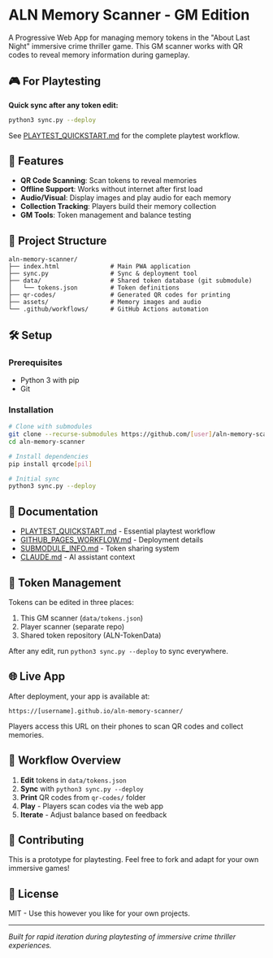 # ALN Memory Scanner - GM Edition

A Progressive Web App for managing memory tokens in the "About Last Night" immersive crime thriller game. This GM scanner works with QR codes to reveal memory information during gameplay.

## 🎮 For Playtesting

**Quick sync after any token edit:**
```bash
python3 sync.py --deploy
```

See [PLAYTEST_QUICKSTART.md](PLAYTEST_QUICKSTART.md) for the complete playtest workflow.

## 🚀 Features

- **QR Code Scanning**: Scan tokens to reveal memories
- **Offline Support**: Works without internet after first load
- **Audio/Visual**: Display images and play audio for each memory
- **Collection Tracking**: Players build their memory collection
- **GM Tools**: Token management and balance testing

## 📁 Project Structure

```
aln-memory-scanner/
├── index.html              # Main PWA application
├── sync.py                 # Sync & deployment tool
├── data/                   # Shared token database (git submodule)
│   └── tokens.json         # Token definitions
├── qr-codes/               # Generated QR codes for printing
├── assets/                 # Memory images and audio
└── .github/workflows/      # GitHub Actions automation
```

## 🛠️ Setup

### Prerequisites
- Python 3 with pip
- Git

### Installation
```bash
# Clone with submodules
git clone --recurse-submodules https://github.com/[user]/aln-memory-scanner
cd aln-memory-scanner

# Install dependencies
pip install qrcode[pil]

# Initial sync
python3 sync.py --deploy
```

## 📖 Documentation

- [PLAYTEST_QUICKSTART.md](PLAYTEST_QUICKSTART.md) - Essential playtest workflow
- [GITHUB_PAGES_WORKFLOW.md](GITHUB_PAGES_WORKFLOW.md) - Deployment details
- [SUBMODULE_INFO.md](SUBMODULE_INFO.md) - Token sharing system
- [CLAUDE.md](CLAUDE.md) - AI assistant context

## 🔄 Token Management

Tokens can be edited in three places:
1. This GM scanner (`data/tokens.json`)
2. Player scanner (separate repo)
3. Shared token repository (ALN-TokenData)

After any edit, run `python3 sync.py --deploy` to sync everywhere.

## 🌐 Live App

After deployment, your app is available at:
```
https://[username].github.io/aln-memory-scanner/
```

Players access this URL on their phones to scan QR codes and collect memories.

## 🎯 Workflow Overview

1. **Edit** tokens in `data/tokens.json`
2. **Sync** with `python3 sync.py --deploy`
3. **Print** QR codes from `qr-codes/` folder
4. **Play** - Players scan codes via the web app
5. **Iterate** - Adjust balance based on feedback

## 🤝 Contributing

This is a prototype for playtesting. Feel free to fork and adapt for your own immersive games!

## 📝 License

MIT - Use this however you like for your own projects.

---

*Built for rapid iteration during playtesting of immersive crime thriller experiences.*